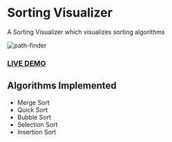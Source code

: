 # Sorting Visualizer
A Sorting Visualizer which visualizes sorting algorithms

![path-finder](https://user-images.githubusercontent.com/49335947/89150062-58755680-d57b-11ea-9eb9-452e6327296d.gif)

### [LIVE DEMO](https://khushjain.github.io/Sorting-Visualizer/)

## Algorithms Implemented
- Merge Sort
- Quick Sort
- Bubble Sort
- Selection Sort
- Insertion Sort
